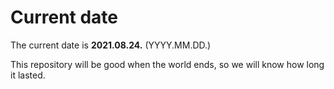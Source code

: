 # Current date

The current date is **2021.08.24.** (YYYY.MM.DD.)

This repository will be good when the world ends, so we will know how long it lasted.